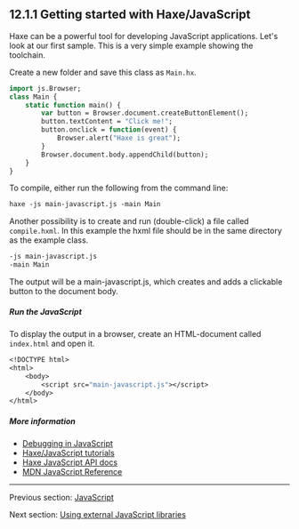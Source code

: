 ## 12.1.1 Getting started with Haxe/JavaScript

Haxe can be a powerful tool for developing JavaScript applications. Let's look at our first sample.
This is a very simple example showing the toolchain. 

Create a new folder and save this class as `Main.hx`.

```haxe
import js.Browser;
class Main {
    static function main() {
        var button = Browser.document.createButtonElement();
        button.textContent = "Click me!";
        button.onclick = function(event) {
            Browser.alert("Haxe is great");
        }
        Browser.document.body.appendChild(button);
    }
}
```

To compile, either run the following from the command line:

```haxe
haxe -js main-javascript.js -main Main
```

Another possibility is to create and run (double-click) a file called `compile.hxml`. In this example the hxml file should be in the same directory as the example class.

```haxe
-js main-javascript.js
-main Main
```

The output will be a main-javascript.js, which creates and adds a clickable button to the document body.

##### Run the JavaScript

To display the output in a browser, create an HTML-document called `index.html` and open it.

```haxe
<!DOCTYPE html>
<html>
	<body>
		<script src="main-javascript.js"></script>
	</body>
</html>
```

##### More information

* [Debugging in JavaScript](debugging-javascript.md)
* [Haxe/JavaScript tutorials](https://code.haxe.org/category/javascript/)
* [Haxe JavaScript API docs](https://api.haxe.org/js/)
* [MDN JavaScript Reference](https://developer.mozilla.org/en-US/docs/Web/JavaScript/Reference)

---

Previous section: [JavaScript](target-javascript.md)

Next section: [Using external JavaScript libraries](target-javascript-external-libraries.md)